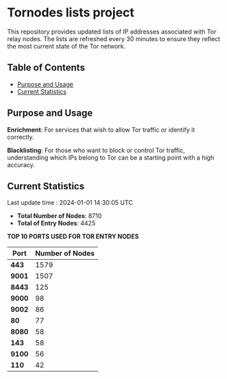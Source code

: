 # Tornodes lists project

This repository provides updated lists of IP addresses associated with Tor relay nodes. The lists are refreshed every 30 minutes to ensure they reflect the most current state of the Tor network.

## Table of Contents

- [Purpose and Usage](#purpose-and-usage)
- [Current Statistics](#current-statistics)


## Purpose and Usage

**Enrichment**: For services that wish to allow Tor traffic or identify it correctly.

**Blacklisting**: For those who want to block or control Tor traffic, understanding which IPs belong to Tor can be a starting point with a high accuracy.

## Current Statistics

Last update time : 2024-01-01 14:30:05 UTC

- **Total Number of Nodes**: 8710
- **Total of Entry Nodes**: 4425

**TOP 10 PORTS USED FOR TOR ENTRY NODES**

| **Port** | **Number of Nodes** |
|------|-----------------|
| **443**   | 1579  |
| **9001**   | 1507  |
| **8443**   | 125  |
| **9000**   | 98  |
| **9002**   | 86  |
| **80**   | 77  |
| **8080**   | 58  |
| **143**   | 58  |
| **9100**   | 56  |
| **110**   | 42  |

